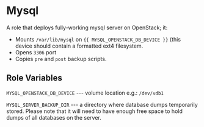 Mysql
=====

A role that deploys fully-working mysql server on OpenStack; it: 

* Mounts `/var/lib/mysql` on `{{ MYSQL_OPENSTACK_DB_DEVICE }}` 
  (this device should contain a formatted ext4 filesystem. 
* Opens `3306` port 
* Copies `pre` and `post` backup scripts. 

Role Variables
--------------

``MYSQL_OPENSTACK_DB_DEVICE`` --- volume location e.g.: ``/dev/vdb1``

``MYSQL_SERVER_BACKUP_DIR`` --- a directory where database dumps temporarily stored. Please note that it will need to 
have enough free space to hold dumps of all databases on the server.
